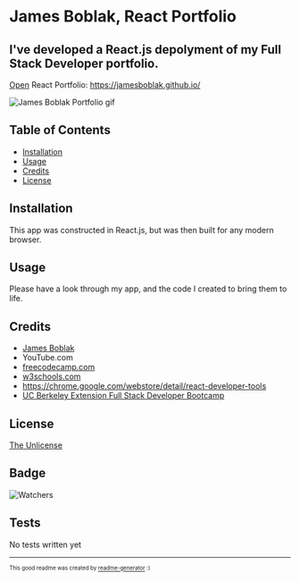 # James Boblak, React Portfolio

## I've developed a React.js depolyment of my Full Stack Developer portfolio.

[Open](https://jamesboblak.github.io/) React Portfolio:
https://jamesboblak.github.io/

![James Boblak Portfolio gif](./assets/images/react-portfolio_demo.gif)

## Table of Contents

* [Installation](#installation)
* [Usage](#usage)
* [Credits](#credits)
* [License](#license)


## Installation

This app was constructed in React.js, but was then built for any modern browser.  


## Usage 

Please have a look through my app, and the code I created to bring them to life.  


## Credits

* [James Boblak](https://www.linkedin.com/in/james-boblak-03161170/)
* YouTube.com
* [freecodecamp.com](https://www.freecodecamp.org/news/best-react-javascript-tutorial/)
* [w3schools.com](https://www.w3schools.com/)
* https://chrome.google.com/webstore/detail/react-developer-tools
* [UC Berkeley Extension Full Stack Developer Bootcamp](https://bootcamp.berkeley.edu/coding/)  

## License

[The Unlicense](https://choosealicense.com/licenses/unlicense/)


## Badge

![Watchers](https://img.shields.io/github/watchers/jamesboblak/jamesboblak.github.io?style=social)


## Tests

No tests written yet

---

<sup><sub> This good readme was created by [readme-generator](https://github.com/jamesboblak/readme-generator) :)</sub></sup>
